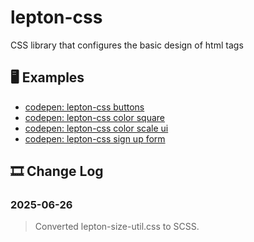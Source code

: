 # lepton-css
CSS library that configures the basic design of html tags

## 🖥️ Examples
- [codepen: lepton-css buttons](https://codepen.io/saturday_off/pen/emNQMEd)
- [codepen: lepton-css color square](https://codepen.io/saturday_off/pen/EajOeJM)
- [codepen: lepton-css color scale ui](https://codepen.io/saturday_off/pen/emNQPXY)
- [codepen: lepton-css sign up form](https://codepen.io/saturday_off/pen/azOPBed)

## 🎞️ Change Log
### 2025-06-26
> Converted lepton-size-util.css to SCSS.
